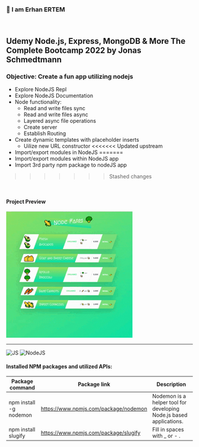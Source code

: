 ### 👋 **I am Erhan ERTEM**

&emsp;

## Udemy Node.js, Express, MongoDB & More The Complete Bootcamp 2022 by Jonas Schmedtmann

### **Objective:** Create a fun app utilizing nodejs

- Explore NodeJS Repl
- Explore NodeJS Documentation
- Node functionality:
  - Read and write files sync
  - Read and write files async
  - Layered async file operations
  - Create server
  - Establish Routing
- Create dynamic templates with placeholder inserts
  - Uilize new URL constructor
<<<<<<< Updated upstream
- Import/export modules in NodeJS
=======
- Import/export modules within NodeJS app
- Import 3rd party npm package to nodeJS app
>>>>>>> Stashed changes

&emsp;

<!-- #### Link to Project &rarr; [NodeFarm-App](https://nodefarm-app-erhan-ertem.netlify.app) -->

#### Project Preview

![Screenshot](screenshot.gif)

---

![JS](https://img.shields.io/badge/JavaScript-323330?style=for-the-badge&logo=javascript&logoColor=F7DF1E) ![NodeJS](https://img.shields.io/badge/Node.js-339933?style=for-the-badge&logo=nodedotjs&logoColor=white)

#### Installed NPM packages and utilized APIs:

| Package command        | Package link                          | Description                                                         |
| ---------------------- | ------------------------------------- | ------------------------------------------------------------------- |
| npm install -g nodemon | https://www.npmjs.com/package/nodemon | Nodemon is a helper tool for developing Node.js based applications. |
| npm install slugify    | https://www.npmjs.com/package/slugify | Fill in spaces with \_ or - .                                       |

&emsp;
